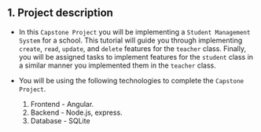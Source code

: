 ## 1. Project description

- In this `Capstone Project` you will be implementing a `Student Management System` for a school. This tutorial will guide you through implementing `create`, `read`, `update`, and `delete` features for the `teacher` class. Finally, you will be assigned tasks to implement features for the `student` class in a similar manner you implemented them in the `teacher` class. 

- You will be using the following technologies to complete the `Capstone Project`.
    
    1. Frontend - Angular.
    2. Backend - Node.js, express.
    3. Database - SQLite 
